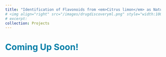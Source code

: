 ```yaml
---
title: "Identification of Flavonoids from <em>Citrus limon</em> as Natural GPVI Receptor Antagonists"
# <img align="right" src="/images/drugdiscoveryml.png" style="width:100px;height:100px" />
# excerpt:
collection: Projects
---
```


# <span style="color:#007ea7"> Coming Up Soon!

